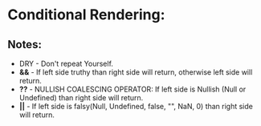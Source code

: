# Conditional Rendering:

## Notes:
- DRY - Don't repeat Yourself.
- **&&** - If left side truthy than right side will return, otherwise left side will return.
- **??** - NULLISH COALESCING OPERATOR: If left side is Nullish (Null or Undefined) than right side will return.
- **||** - If left side is falsy(Null, Undefined, false, "", NaN, 0) than right side will return.